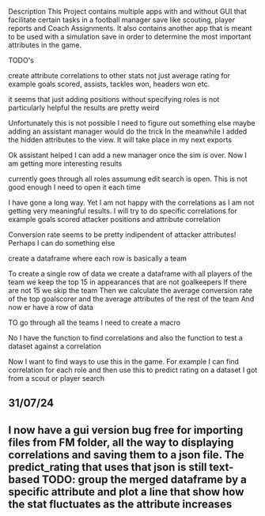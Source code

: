 Description
This Project contains multiple apps with and without GUI that facilitate certain tasks in a football manager save
like scouting, player reports and Coach Assignments.
It also contains another app that is meant to be used with a simulation save in order to determine the most important
attributes in the game.

TODO's

create attribute correlations to other stats not just average rating
for example goals scored, assists, tackles won, headers won etc.

it seems that just adding positions without specifying roles is not particularly helpful the results are pretty weird

Unfortunately this is not possible I need to figure out something else maybe adding an assistant manager would do the trick
In the meanwhile I added the hidden attributes to the view. It will take place in my next exports

Ok assistant helped I can add a new manager once the sim is over. Now I am getting more interesting results

currently goes through all roles assumung edit search is open. This is not good enough I need to open it each time

I have gone a long way. Yet I am not happy with the correlations as I am not getting very meaningful results.
I will try to do specific correlations for example goals scored attacker positions and attribute correlation

Conversion rate seems to be pretty indipendent of attacker attributes! Perhaps I can do something else

create a dataframe where each row is basically a team

To create a single row of data we create a dataframe with all players of the team we keep the top 15 in appearances that are not goalkeepers
If there are not 15 we skip the team
Then we calculate the average conversion rate of the top goalscorer
and the average attributes of the rest of the team
And now er have a row of data

TO go through all the teams I need to create a macro

No I have the function to find correlations and also the function to test a dataset against a correlation

Now I want to find ways to use this in the game. For example I  can find correlation for each role and then 
use this to predict rating on a dataset I got from a scout or player search

31/07/24
---------------------------------------------------------------------------------------------------------------------------------------
I now have a gui version bug free for importing files from FM folder, all the way to displaying correlations and
saving them to a json file. The predict_rating that uses that json is still text-based
TODO:
    group the merged dataframe by a specific attribute and plot a line that show how the stat fluctuates as the attribute increases
---------------------------------------------------------------------------------------------------------------------------------------


